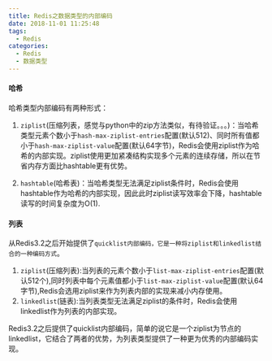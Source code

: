 ```yaml
---
title: Redis之数据类型的内部编码
date: 2018-11-01 11:25:48
tags:
  - Redis
categories:
  - Redis
  - 数据类型
---
```

#### 哈希
哈希类型内部编码有两种形式：

1. `ziplist`(压缩列表，感觉与python中的zip方法类似，有待验证。。。)：当哈希类型元素个数小于`hash-max-ziplist-entries`配置(默认512)、同时所有值都小于`hash-max-ziplist-value`配置(默认64字节)，Redis会使用ziplist作为哈希的内部实现。ziplist使用更加紧凑结构实现多个元素的连续存储，所以在节省内存方面比hashtable更有优势。

2. `hashtable`(哈希表)：当哈希类型无法满足ziplist条件时，Redis会使用hashtable作为哈希的内部实现，因此此时ziplist读写效率会下降，hashtable读写的时间复杂度为O(1).


#### 列表
从Redis3.2之后开始提供了`quicklist内部编码，它是一种将ziplist和linkedlist结合的一种编码方式`。

1. `ziplist`(压缩列表):当列表的元素个数小于`list-max-ziplist-entries`配置(默认512个),同时列表中每个元素值都小于`list-max-ziplist-value`配置(默认64字节),Redis会选用ziplist来作为列表内部的实现来减小内存使用。
2. `linkedlist`(链表):当列表类型无法满足ziplist的条件时，Redis会使用linkedlist作为列表的内部实现。

Redis3.2之后提供了quicklist内部编码，简单的说它是一个ziplist为节点的linkedlist，它结合了两者的优势，为列表类型提供了一种更为优秀的内部编码实现。

